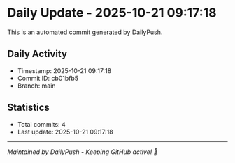 # Daily Update - 2025-10-21 09:17:18

This is an automated commit generated by DailyPush.

## Daily Activity
- Timestamp: 2025-10-21 09:17:18
- Commit ID: cb01bfb5
- Branch: main

## Statistics
- Total commits: 4
- Last update: 2025-10-21 09:17:18

---
*Maintained by DailyPush - Keeping GitHub active! 🚀*
